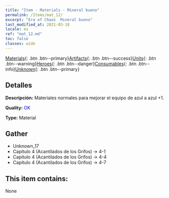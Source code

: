 ```yaml
---
title: "Item - Materials - Mineral bueno"
permalink: /Items/mat_12/
excerpt: "Era of Chaos  Mineral bueno"
last_modified_at: 2021-03-18
locale: es
ref: "mat_12.md"
toc: false
classes: wide
---
```

 [Materials](/es/Items/){: .btn .btn--primary}[Artifacts](/es/Items/Artifacts/){: .btn .btn--success}[Units](/es/Items/Units/){: .btn .btn--warning}[Heroes](/es/Items/Heroes/){: .btn .btn--danger}[Consumables](/es/Items/Consumables/){: .btn .btn--info}[Unknown](/es/Items/Unknown/){: .btn .btn--primary}

## Detalles
 **Descripción:** Materiales normales para mejorar el equipo de azul a azul +1.

 **Quality:** <span style="color: #0000CD">OK</span>

 **Type:** Material

## Gather

*    Unknown_17 
*    Capítulo 4 (Acantilados de los Grifos) -> 4-1 
*    Capítulo 4 (Acantilados de los Grifos) -> 4-4 
*    Capítulo 4 (Acantilados de los Grifos) -> 4-7 

## This item contains:

  None

